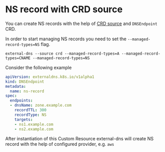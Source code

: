 # NS record with CRD source

You can create NS records with the help of [CRD source](../contributing/crd-source.md)
and `DNSEndpoint` CRD.

In order to start managing NS records you need to set the `--managed-record-types=NS` flag.

```console
external-dns --source crd --managed-record-types=A --managed-record-types=CNAME --managed-record-types=NS
```

Consider the following example

```yaml
apiVersion: externaldns.k8s.io/v1alpha1
kind: DNSEndpoint
metadata:
  name: ns-record
spec:
  endpoints:
  - dnsName: zone.example.com
    recordTTL: 300
    recordType: NS
    targets:
    - ns1.example.com
    - ns2.example.com
```

After instantiation of this Custom Resource external-dns will create NS record with the help of configured provider, e.g. `aws`
